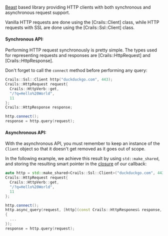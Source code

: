[Beast](https://www.boost.org/doc/libs/1_73_0/libs/beast/doc/html/index.html) based library providing HTTP clients with both synchronous and asynchronous request support.

Vanilla HTTP requests are done using the [Crails::Client] class, while HTTP requests with SSL are done using the [Crails::Ssl::Client] class.

#### Synchronous API:

Performing HTTP request synchronously is pretty simple. The types used for representing requests and responses are [Crails::HttpRequest] and [Crails::HttpResponse].

Don't forget to call the `connect` method before performing any query:

```c++
Crails::Ssl::Client http("duckduckgo.com", 443);
Crails::HttpRequest request{
  Crails::HttpVerb::get,
  "/?q=Hello%20World",
  11
};
Crails::HttpResponse response;

http.connect();
response = http.query(request);
```

#### Asynchronous API:

With the asynchronous API, you must remember to keep an instance of the `Client` object so that it doesn't get removed as it goes out of scope.

In the following example, we achieve this result by using `std::make_shared`, and storing the resulting smart pointer in the [closure](https://en.wikipedia.org/wiki/Closure_%28computer_programming%29) of our callback:

```c++
auto http = std::make_shared<Crails::Ssl::Client>("duckduckgo.com", 443);
Crails::HttpRequest request{
  Crails::HttpVerb::get,
  "/?q=Hello%20World",
  11
};

http.connect();
http.async_query(request, [http](const Crails::HttpRespones& response, boost::beast::error_code ec)
{
  ...
});
response = http.query(request);
```
